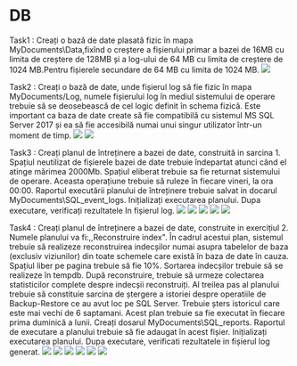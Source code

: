 # DB
Task1 : Creați o bază de date plasată fizic în mapa MyDocuments\Data,fixînd o creștere a fișierului primar a bazei de 16MB cu limita de creștere de 128MB și a log-ului de 64 MB cu limita de creștere de 1024 MB.Pentru fișierele secundare de 64 MB cu limita de 1024 MB.
<img src="i1.png"/>

Task2 : Creați o bază de date, unde fișierul log să fie fizic în mapa MyDocuments/Log, numele fișierului log în mediul sistemului de operare trebuie să se deosebească de cel logic definit în schema fizică. Este important ca baza de date create să fie compatibilă cu sistemul MS SQL Server 2017 și ea să fie accesibilă numai unui singur utilizator într-un moment de timp.
<img src="i2.png"/>
<img src="i3.png"/>

Task3 : Creați planul de întreținere a bazei de date, construită in sarcina 1. Spațiul neutilizat de fișierele bazei de date trebuie îndepartat atunci când el atinge mărimea 2000Mb. Spațiul eliberat trebuie sa fie returnat sistemului de operare. Aceasta operațiune trebuie să ruleze în fiecare vineri, la ora 00:00. Raportul executării planului de întreținere trebuie salvat in docarul MyDocuments\SQL_event_logs. Inițializați executarea planului. Dupa executare, verificați rezultatele In fișierul log.
<img src="i4.png"/>
<img src="i5.png"/>
<img src="i6.png"/>
<img src="i7.png"/>
<img src="i8.png"/>

Task4 : Creați planul de întreținere a bazei de date, construite in exercițiul 2. Numele planului va fi:,,Reconstruire index". În cadrul acestui plan, sistemul trebuie să realizeze reconstruirea indecșilor numai asupra tabelelor de baza (exclusiv viziunilor) din toate schemele care există în baza de date în cauza. Spațiul liber pe pagina trebuie să fie 10%. Sortarea indecșilor trebuie să se realizeze în tempdb. După reconstruire, trebuie să urmeze colectarea statisticilor complete despre indecșii reconstruiți. Al treilea pas al planului trebuie să constituie sarcina de ștergere a istoriei despre operatiile de Backup-Restore ce au avut loc pe SQL Server. Trebuie șters istoricul care este mai vechi de 6 saptamani. Acest plan trebuie sa fie executat în fiecare prima duminică a lunii. Creați dosarul MyDocuments\SQL_reports. Raportul de executare a planului trebuie să fie adaugat în acest fișier. Inițializați executarea planului. Dupa executare, verificati rezultatele in fișierul log generat.
<img src="i9.png"/>
<img src="i10.png"/>
<img src="i11.png"/>
<img src="i12.png"/>
<img src="i13.png"/>
<img src="i14.png"/>
